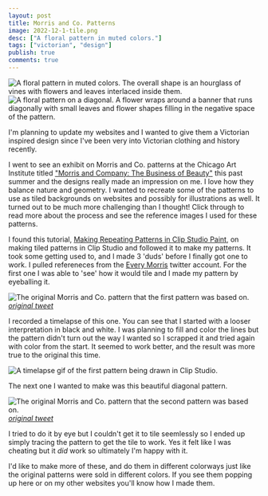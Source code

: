 ```yaml
---
layout: post
title: Morris and Co. Patterns
image: 2022-12-1-tile.png
desc: ["A floral pattern in muted colors."]
tags: ["victorian", "design"]
publish: true
comments: true
---
```


![A floral pattern in muted colors. The overall shape is an hourglass of vines with flowers and leaves interlaced inside them.](http://www.icefairy.net/artlog/2022-12-1-tile.png)
![A floral pattern on a diagonal. A flower wraps around a banner that runs diagonally with small leaves and flower shapes filling in the negative space of the pattern.](http://www.icefairy.net/artlog/2022-12-1-diagonal-tile.png)

I'm planning to update my websites and I wanted to give them a Victorian inspired design since I've been very into Victorian clothing and history recently.

I went to see an exhibit on Morris and Co. patterns at the Chicago Art Institute titled ["Morris and Company: The Business of Beauty"](https://www.artic.edu/exhibitions/9325/morris-and-company-the-business-of-beauty) this past summer and the designs really made an impression on me. I love how they balance nature and geometry. I wanted to recreate some of the patterns to use as tiled backgrounds on websites and possibly for illustrations as well. It turned out to be much more challenging than I thought! Click through to read more about the process and see the reference images I used for these patterns. 

<!--more-->

I found this tutorial, [Making Repeating Patterns in Clip Studio Paint](https://tips.clip-studio.com/en-us/articles/2837#0ae9e560), on making tiled patterns in Clip Studio and followed it to make my patterns. It took some getting used to, and I made 3 'duds' before I finally got one to work. I pulled refereneces from the [Every Morris](https://twitter.com/EveryMorris) twitter account. For the first one I was able to 'see' how it would tile and I made my pattern by eyeballing it.

![The original Morris and Co. pattern that the first pattern was based on.](https://pbs.twimg.com/media/EoqbRL6XMAIL6G6?format=jpg&name=small)  
[*original tweet*](https://twitter.com/EveryMorris/status/1336053321791123458)

I recorded a timelapse of this one. You can see that I started with a looser interpretation in black and white. I was planning to fill and color the lines but the pattern didn't turn out the way I wanted so I scrapped it and tried again with color from the start. It seemed to work better, and the result was more true to the original this time.

![A timelapse gif of the first pattern being drawn in Clip Studio.](http://www.icefairy.net/artlog/2022-12-1-tile.gif)

The next one I wanted to make was this beautiful diagonal pattern.

![The original Morris and Co. pattern that the second pattern was based on.](https://pbs.twimg.com/media/FMN3V8xXoAw5dxq?format=jpg&name=small)  
[*original tweet*](https://twitter.com/EveryMorris/status/1496170754488082445)

I tried to do it by eye but I couldn't get it to tile seemlessly so I ended up simply tracing the pattern to get the tile to work. Yes it felt like I was cheating but it *did* work so ultimately I'm happy with it.

I'd like to make more of these, and do them in different colorways just like the original patterns were sold in different colors. If you see them popping up here or on my other websites you'll know how I made them.





